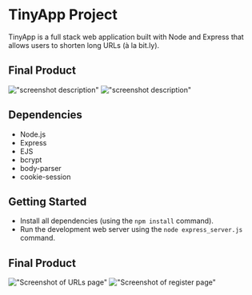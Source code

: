 # TinyApp Project

TinyApp is a full stack web application built with Node and Express that allows users to shorten long URLs (à la bit.ly).

## Final Product

!["screenshot description"](#)
!["screenshot description"](#)

## Dependencies

- Node.js
- Express
- EJS
- bcrypt
- body-parser
- cookie-session

## Getting Started

- Install all dependencies (using the `npm install` command).
- Run the development web server using the `node express_server.js` command.

## Final Product

!["Screenshot of URLs page"](https://github.com/lighthouse-labs/tinyapp/blob/master/docs/urls-page.png)
!["Screenshot of register page"](https://github.com/lighthouse-labs/tinyapp/blob/master/docs/register-page.png)